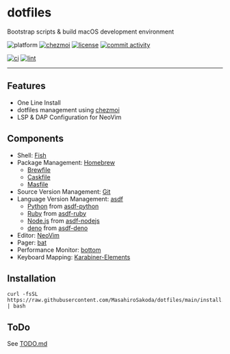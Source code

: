 # dotfiles
Bootstrap scripts & build macOS development environment

![platform](https://img.shields.io/badge/Platform-macOS-blue.svg)
[![chezmoi][chezmoi-badge]][chezmoi-website]
[![license][license-badge]][license-file]
[![commit activity](https://img.shields.io/github/commit-activity/m/MasahiroSakoda/dotfiles)](https://github.com/MasahiroSakoda/dotfiles/graphs/commit-activity)

[chezmoi-website]: https://github.com/twpayne/chezmoi
[chezmoi-badge]: https://img.shields.io/badge/Powered%20by-chezmoi-blue.svg
[license-badge]: https://img.shields.io/github/license/MasahiroSakoda/dotfiles
[license-file]: https://github.com/MasahiroSakoda/dotfiles/blob/main/LICENSE

[![ci](https://github.com/MasahiroSakoda/dotfiles/actions/workflows/ci.yml/badge.svg)](https://github.com/MasahiroSakoda/dotfiles/actions/workflows/ci.yml)
[![lint](https://github.com/MasahiroSakoda/dotfiles/actions/workflows/lint.yml/badge.svg)](https://github.com/MasahiroSakoda/dotfiles/actions/workflows/lint.yml)


---

## Features
* One Line Install
* dotfiles management using [chezmoi](https://github.com/twpayne/chezmoi)
* LSP & DAP Configuration for NeoVim

## Components
* Shell: [Fish](https://github.com/fish-shell/fish-shell)
* Package Management: [Homebrew](https://brew.sh)
  * [Brewfile](https://github.com/MasahiroSakoda/dotfiles/blob/main/dot_config/homebrew/Brewfile.tmpl)
  * [Caskfile](https://github.com/MasahiroSakoda/dotfiles/blob/main/dot_config/homebrew/Caskfile.tmpl)
  * [Masfile](https://github.com/MasahiroSakoda/dotfiles/blob/main/dot_config/homebrew/Masfile)
* Source Version Management: [Git](https://github.com/git/git)
* Language Version Management: [asdf](https://github.com/asdf-vm/asdf)
  * [Python](https://www.python.org/) from [asdf-python](https://github.com/asdf-community/asdf-python)
  * [Ruby](https://www.ruby-lang.org/) from [asdf-ruby](https://github.com/asdf-vm/asdf-ruby)
  * [Node.js](https://nodejs.org/) from [asdf-nodejs](https://github.com/asdf-vm/asdf-nodejs)
  * [deno](https://deno.com/) from [asdf-deno](https://github.com/asdf-community/asdf-deno)
* Editor: [NeoVim](https://github.com/neovim/neovim)
* Pager: [bat](https://github.com/sharkdp/bat)
* Performance Monitor: [bottom](https://github.com/ClementTsang/bottom)
* Keyboard Mapping: [Karabiner-Elements](https://karabiner-elements.pqrs.org/)

## Installation
```
curl -fsSL https://raw.githubusercontent.com/MasahiroSakoda/dotfiles/main/install.sh | bash
```

## ToDo
See [TODO.md](https://github.com/MasahiroSakoda/dotfiles/blob/main/TODO.md)

